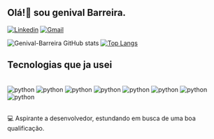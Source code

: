 ## Olá!👋 sou genival Barreira.


[![Linkedin](https://img.shields.io/badge/LinkedIn-0077B5?style=for-the-badge&logo=linkedin&logoColor=white)]()
[![Gmail](https://img.shields.io/badge/Gmail-D14836?style=for-the-badge&logo=gmail&logoColor=white)](https://youtube.com/c/sujeitoprogramador)

![Genival-Barreira GitHub stats](https://github-readme-stats.vercel.app/api?username=Genival-Barreira&show_icons=true&theme=radical) [![Top Langs](https://github-readme-stats.vercel.app/api/top-langs/?username=Genival-Barreira&layout=donut)](https://github.com/Genival-Barreira/github-readme-stats)

## Tecnologias que ja usei

<div style="display: inline_block"><br>
<img align="center" alt="python"  width="auto" src="https://img.shields.io/badge/Python-14354C?style=for-the-badge&logo=python&logoColor=white">
<img align="center" alt="python"  width="auto" src="https://img.shields.io/badge/JavaScript-F7DF1E?style=for-the-badge&logo=javascript&logoColor=black">
<img align="center" alt="python"  width="auto" src="https://img.shields.io/badge/CSS-239120?&style=for-the-badge&logo=css3&logoColor=white">
<img align="center" alt="python"  width="auto" src="https://img.shields.io/badge/HTML5-E34F26?style=for-the-badge&logo=html5&logoColor=white">
<img align="center" alt="python"  width="auto" src="https://img.shields.io/badge/PHP-777BB4?style=for-the-badge&logo=php&logoColor=white">
<img align="center" alt="python"  width="auto" src="https://img.shields.io/badge/MySQL-00000F?style=for-the-badge&logo=mysql&logoColor=white">
<img align="center" alt="python"  width="auto" src="https://img.shields.io/badge/Java-ED8B00?style=for-the-badge&logo=openjdk&logoColor=white">
<img align="center" alt="python"  width="auto" src="https://img.shields.io/badge/Linux-FCC624?style=for-the-badge&logo=linux&logoColor=black">
</div><br/>

💻 Aspirante a desenvolvedor, estundando em busca de uma boa qualificação.






